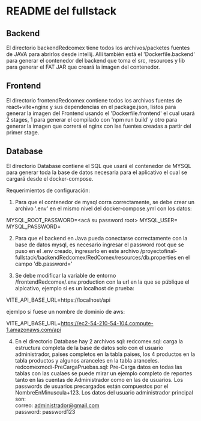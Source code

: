 # README del fullstack

## Backend
El directorio backendRedcomex tiene todos los archivos/packetes fuentes de JAVA para abrirlos desde intellij. Allí también está el 'Dockerfile.backend' para generar el contenedor del backend que toma el src, resources y lib para generar el FAT JAR que creará la imagen del contenedor.

## Frontend
El directorio frontendRedcomex contiene todos los archivos fuentes de react+vite+nginx y sus dependencias en el package.json, listos para generar la imagen del Frontend usando el 'Dockerfile.frontend' el cual usará 2 stages, 1 para generar el compilado con 'npm run build' y otro para generar la imagen que correrá el nginx con las fuentes creadas a partir del primer stage.

## Database
El directorio Database contiene el SQL que usará el contenedor de MYSQL para generar toda la base de datos necesaria para el aplicativo el cual se cargará desde el docker-compose.

Requerimientos de configuración:

1. Para que el contenedor de mysql corra correctamente, se debe crear un archivo '.env' en el mismo nivel del docker-compose.yml con los datos:

MYSQL_ROOT_PASSWORD=<acá su password root>
MYSQL_USER=<usuario de lectura>
MYSQL_PASSWORD=<password usuario lectura>

2. Para que el backend en Java pueda conectarse correctamente con la base de datos mysql, es necesario ingresar el password root que se puso en el .env creado, ingresarlo en este archivo /proyectofinal-fullstack/backendRedcomex/RedComex/resources/db.properties en el campo 'db.password='

3. Se debe modificar la variable de entorno /frontendRedcomex/.env.production con la url en la que se públique el alpicativo, ejemplo si es un localhost de prueba:

VITE_API_BASE_URL=https://localhost/api

ejemlpo si fuese un nombre de dominio de aws:

VITE_API_BASE_URL=https://ec2-54-210-54-104.compute-1.amazonaws.com/api

4. En el directorio Database hay 2 archivos sql:
    redcomex.sql: carga la estructura completa de la base de datos solo con el usuario administrador, paises completos en la tabla paises, los 4 productos en la tabla productos y algunos aranceles en la tabla aranceles.
    redcomexmodi-PreCargaPruebas.sql: Pre-Carga datos en todas las tablas con las cualaes se puede mirar un ejemplo completo de reportes tanto en las cuentas de Administrador como en las de usuarios. Los passwords de usuarios precargados están compuestos por el NombreEnMinuscula+123.
    Los datos del usuario administrador principal son:  
        correo: administrador@gmail.com  
        password: password123  